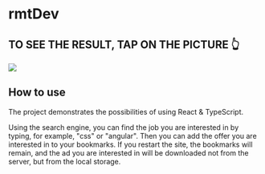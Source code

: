 # rmtDev
## TO SEE THE RESULT, TAP ON THE PICTURE 👆

<a href="https://babinigor.github.io/rmtDev/"><img src="https://github.com/user-attachments/assets/23235de0-314c-4bd0-9165-ba9a7671d5c4"/></a>

## How to use
The project demonstrates the possibilities of using React & TypeScript.

Using the search engine, you can find the job you are interested in by typing, for example, "css" or "angular". Then you can add the offer you are interested in to your bookmarks. If you restart the site, the bookmarks will remain, and the ad you are interested in will be downloaded not from the server, but from the local storage.

